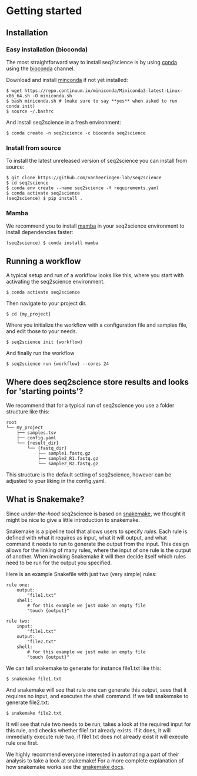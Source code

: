 # Getting started
## Installation
### Easy installation (bioconda)
The most straightforward way to install seq2science is by using [conda](https://docs.continuum.io/anaconda/) using the [bioconda](https://bioconda.github.io/) channel.

Download and install [minconda](https://www.anaconda.com/) if not yet installed:
```
$ wget https://repo.continuum.io/miniconda/Miniconda3-latest-Linux-x86_64.sh -O miniconda.sh
$ bash miniconda.sh # (make sure to say **yes** when asked to run conda init)
$ source ~/.bashrc
```
And install seq2science in a fresh environment:
```
$ conda create -n seq2science -c bioconda seq2science
```

### Install from source
To install the latest unreleased version of seq2science you can install from source:
```
$ git clone https://github.com/vanheeringen-lab/seq2science
$ cd seq2science
$ conda env create --name seq2science -f requirements.yaml
$ conda activate seq2science
(seq2science) $ pip install .
```

### Mamba
We recommend you to install [mamba](https://github.com/QuantStack/mamba) in your seq2science environment to install dependencies faster:
```
(seq2science) $ conda install mamba
```

## Running a workflow
A typical setup and run of a workflow looks like this, where you start with activating the seq2science environment.
```
$ conda activate seq2science
```

Then navigate to your project dir.
```
$ cd {my_project}
```

Where you initialize the workflow with a configuration file and samples file, and edit those to your needs. 
```
$ seq2science init {workflow}
```

And finally run the workflow
```
$ seq2science run {workflow} --cores 24
```

## Where does seq2science store results and looks for 'starting points'?
We recommend that for a typical run of seq2science you use a folder structure like this: 
```
root
└── my_project
    ├── samples.tsv
    ├── config.yaml
    └── {result_dir}
        └── {fastq_dir}
            ├── sample1.fastq.gz
            ├── sample2_R1.fastq.gz
            └── sample2_R2.fastq.gz
```
This structure is the default setting of seq2science, however can be adjusted to your liking in the config.yaml.

## What is Snakemake?
Since *under-the-hood* seq2science is based on [snakemake](https://snakemake.readthedocs.io/en/stable/), we thought it might be nice to give a little introduction to snakemake.

Snakemake is a pipeline tool that allows users to specify *rules*. Each rule is defined with what it requires as input, what it will output, and what command it needs to run to generate the output from the input. This design allows for the linking of many rules, where the input of one rule is the output of another. When invoking Snakemake it will then decide itself which rules need to be run for the output you specified. 

Here is an example Snakefile with just two (very simple) rules:
```
rule one:
    output: 
        "file1.txt"
    shell:
        # for this example we just make an empty file
        "touch {output}"

rule two:
    input:
        "file1.txt"
    output: 
        "file2.txt"
    shell:
        # for this example we just make an empty file
        "touch {output}"
```

We can tell snakemake to generate for instance file1.txt like this:

```
$ snakemake file1.txt
```

And snakemake will see that rule one can generate this output, sees that it requires no input, and executes the shell command. If we tell snakemake to generate file2.txt:

```
$ snakemake file2.txt
```

It will see that rule two needs to be run, takes a look at the required input for this rule, and checks whether file1.txt already exists. If it does, it will immediatly execute rule two, if file1.txt does not already exist it will execute rule one first.

We highly recommend everyone interested in automating a part of their analysis to take a look at snakemake! For a more complete explanation of how snakemake works see the [snakemake docs](https://snakemake.readthedocs.io/).
